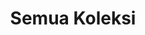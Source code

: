 ---
title: Semua Koleksi
description: Koleksi Produk Hijacket
sections:
  - type: hero_section
    template: hero_section
    title: Katalog Produk Hijacket
    align: center
    has_background: true
    background:
      background_color: gray
  - type: collections_filter_section
    template: collections_filter_section
    title: semua produk
    url: /product
    label: lihat model
    filter: product
menu:
  main:
    name: All Hijacket
    weight: 9
    parent: Katalog Hijacket
---